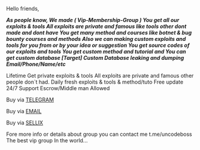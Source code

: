 Hello friends,

***As people know, We made ( Vip-Membership-Group )
You get all our exploits & tools
All exploits are private and famous like tools other dont made and dont have
You get many method and courses like botnet & bug bounty courses and methods
Also we can making custom exploits and tools for you from or by your idea or suggestion
You get source codes of our exploits and tools 
You get custom method and tutorial
and
You can get custom database [Target]
Custom Database leaking and dumping
Email/Phone/Name/etc***

Lifetime
Get private exploits & tools
All exploits are private and famous other people don`t had.
Daily fresh exploits & tools & method/tuto 
Free update
24/7 Support
Escrow/Middle man Allowed

Buy via [TELEGRAM](https://t.me/uncodeboss)

Buy via [EMAIL](mailto:uncodeboss@gmail.com)

Buy via [SELLIX]()

Fore more info or details about group you can contact me t.me/uncodeboss
The best vip group In the world...
